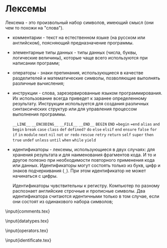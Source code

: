 # Лексемы

Лексема - это произвольный набор символов, имеющий смысл (они чем то похожи на "слова").

+ комментарии - текст на естественном языке (на русском или английском), поясняющий предназначение программы.

+ элементарные типы данных - типы данных (числа, буквы, логические величины), которые чаще всего используются при написании программ;

+ операторы - знаки препинания, использующиеся в качестве разделителей и математические символы, позволяющие выполнять различные вычисления;

+ инструкции - слова, зарезервированные языком программирования. Их использование всегда приведет к заранее определенному результату. Инструкции используется для создания различных синтаксических структур или для управления процессом выполнения программы.

    `__LINE__` `__ENCODING__` `__FILE__` `__END__` `BEGIN` `END` `=begin` `=end` `alias` `and` `begin` `break` `case` `class` `def` `defined?` `do` `else` `elsif` `end` `ensure` `false` `for` `if` `in` `module` `next` `nil` `not` `or` `redo` `rescue` `retry` `return` `self` `super` `then` `true` `undef` `unless` `until` `when` `while` `yield`

+ идентификаторы - лексемы, использующиеся в двух случаях: для хранения результата и для наименования фрагментов кода. И то и другое полезно при необходимости повторного применения кода или данных. Идентификаторы могут состоять только из букв, цифр и знаков подчеркивания (`_`). При этом идентификатор не может начинаться с цифры.

    Идентификаторы чувствительны к регистру. Компьютер по разному распознает английские строчные и прописные символы. Два идентификатора считаются идентичными только в том случае, если они состоят из одинакового набора символов;

\input{comments.tex}

\input{datatypes.tex}

\input{operators.tex}

\input{identificate.tex}
